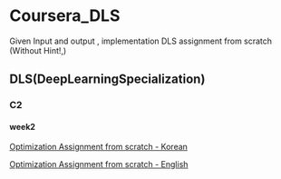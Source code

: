 # Coursera_DLS

Given Input and output , implementation  DLS assignment from scratch   
(Without Hint!,)

## DLS(DeepLearningSpecialization)
### C2
#### week2
[Optimization Assignment from scratch - Korean](https://woongjoonchoi.github.io/dls_c2/Optimization-scratch/)

[Optimization Assignment from scratch - English](https://oongjoon.github.io/dls_c2/Optimization-scratch/)
